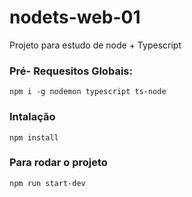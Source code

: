 # nodets-web-01
Projeto para estudo de node + Typescript

### Pré- Requesitos Globais:
`npm i -g nodemon typescript ts-node`

### Intalação
`npm install`

### Para rodar o projeto
`npm run start-dev`